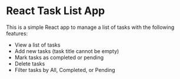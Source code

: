 # React Task List App

This is a simple React app to manage a list of tasks with the following features:

- View a list of tasks
- Add new tasks (task title cannot be empty)
- Mark tasks as completed or pending
- Delete tasks
- Filter tasks by All, Completed, or Pending

 
